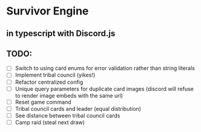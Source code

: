 # Survivor Engine
## in typescript with Discord.js

## TODO:
- [ ] Switch to using card enums for error validation rather than string literals
- [ ] Implement tribal council (yikes!)
- [ ] Refactor centralized config
- [ ] Unique query parameters for duplicate card images (discord will refuse to render image embeds with the same url)
- [ ] Reset game command
- [ ] Tribal council cards and leader (equal distribution)
- [ ] See distance between tribal council cards
- [ ] Camp raid (steal next draw)
